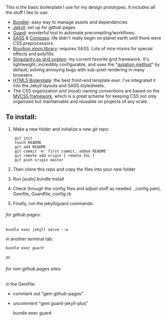 This is the basic boilerplate I use for my design prototypes. It includes all the stuff I like to use:
- [Bundler](http://bundler.io): easy way to manage assets and dependencies
- [Jekyll](http://jekyllrb.com): set up for github pages
- [Guard](http://guardgem.org): wonderful tool to automate precompiling/workflows.
- [SASS](http://sass-lang.com) & [Compass](http://compass-style.org): life didn't really begin on planet earth until there were CSS preprocessors.
- [Bourbon mixin library](http://bourbon.io): requires SASS. Lots of nice mixins for special effects and polyfills.
- [Singularity.gs grid system](http://singularity.gs): my current favorite grid framework. It's lightweight, incredibly configurable, and uses the "[isolation method](http://palantir.net/blog/responsive-design-s-dirty-little-secret)" by default, solving annoying bugs with sub-pixel rendering in many browsers.
- [HTML5 Boilerplate](http://html5boilerplate.com): the best front-end template ever. I've integrated it into the Jekyll layouts and SASS stylesheets.
- The CSS organization and (most) naming conventions are based on the [MVCSS framework](http://mvcss.github.io/library/), which is a great scheme for keeping CSS not only organized but maintainable and reusable on projects of any scale.

## To install:
1. Make a new folder and initialize a new git repo:

````
    git init
    touch README
    git add README
  	git commit -m 'first commit, added README'
  	git remote add origin { remote SSL }
  	git push origin master
````


2. Then clone this repo and copy the files into your new folder

3. Run [sudo] bundle install

4. Check through the config files and adjust stuff as needed: _config.yaml, Gemfile, Guardfile, config.rb

5. Finally, run the jekyll/guard commands:

###### for github pages:

  	bundle exec jekyll serve --w

in another terminal tab:

  	bundle exec guard

_or_

###### for non-github pages sites:

in the Gemfile:
- comment out "gem github-pages" 
- uncomment "gem guard-jekyll-plus"

  	bundle exec guard

